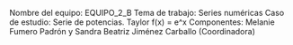 Nombre del equipo: EQUIPO_2_B
Tema de trabajo: Series numéricas
Caso de estudio: Serie de potencias. Taylor f(x) = e^x
Componentes: Melanie Fumero Padrón y Sandra Beatriz Jiménez Carballo (Coordinadora)

